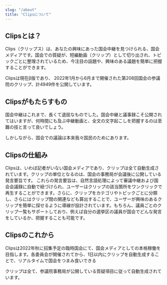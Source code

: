 ```yaml
---
slug: "/about"
title: "Clipsについて"
---
```



## Clipsとは？
Clips（クリップス）は、あなたの興味にあった国会中継を見つけられる、国会メディアです。国会での質疑が、短編動画（クリップ）として切り出され、トピックごとに整理されているため、今注目の話題や、興味のある議題を簡単に把握することができます。

Clipsは現在β版であり、 2022年1月から6月まで開催された第208回国会の参議院のクリップ、計4949件を公開しています。

## Clipsがもたらすもの
国会中継はこれまで、長くて退屈なものでした。国会中継と議事録こそ公開されてはいますが、何時間にも及ぶ中継動画と、全文の文字起こしを把握するのは至難の技と言って良いでしょう。

しかしながら、国会での議論は本来我々国民のためにあります。

## Clipsの仕組み
Clipsは、いわば記者がいない国会メディアであり、クリップは全て自動生成されています。クリップの単位となるのは、国会の事務局が会議後に公開している発言要旨です。 これらの発言要旨は、自然言語処理によって審議中継および国会会議録に自動で紐づけられ、ユーザーはクリップの該当箇所をワンクリックで再生することができます。さらに、クリップをカテゴリやトピックごとに分類し、さらにはクリップ間の関連なども算出することで、ユーザーが興味のあるクリップを簡単に探せるように導線が設計されています。もちろん、議員ごとのクリップ一覧もサポートしており、例えば自分の選挙区の議員が国会でどんな発言をしているか、把握することも可能です。

## Clipsのこれから
Clipsは2022年秋に招集予定の臨時国会にて、国会メディアとしての本格稼働を目指します。各委員会が開催されてから、1日以内にクリップを自動生成することで、リアルタイムで国会をつまみ食いできる



クリップは全て、参議院事務局が公開している質疑項目に従って自動生成されています。





